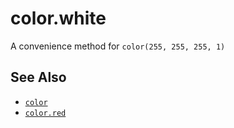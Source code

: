 color.white
===========

A convenience method for `color(255, 255, 255, 1)`

See Also
--------

* [`color`](api/color)
* [`color.red`](api/color.red)
